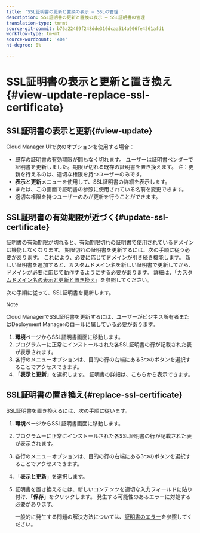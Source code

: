 ```yaml
---
title: 'SSL証明書の更新と置換の表示 — SSLの管理 '
description: SSL証明書の更新と置換の表示 — SSL証明書の管理
translation-type: tm+mt
source-git-commit: b76a22469f248dde316dcaa514a906fe4361afd1
workflow-type: tm+mt
source-wordcount: '404'
ht-degree: 0%

---
```



# SSL証明書の表示と更新と置き換え{#view-update-replace-ssl-certificate}

## SSL証明書の表示と更新{#view-update}

Cloud Manager UIで次のオプションを使用する場合：

* 既存の証明書の有効期限が間もなく切れます。 ユーザーは証明書ベンダーで証明書を更新しました。期限が切れる既存の証明書を置き換えます。 注：更新を行えるのは、適切な権限を持つユーザーのみです。
* **表示と更新**&#x200B;メニューを使用して、SSL証明書の詳細を表示します。
* または、この画面で証明書の参照に使用されている名前を変更できます。
* 適切な権限を持つユーザーのみが更新を行うことができます。


## SSL証明書の有効期限が近づく{#update-ssl-certificate}

証明書の有効期限が切れると、有効期限切れの証明書で使用されているドメインは機能しなくなります。 期限切れの証明書を更新するには、次の手順に従う必要があります。 これにより、必要に応じてドメインが引き続き機能します。 新しい証明書を追加すると、カスタムドメイン名を新しい証明書で更新してから、ドメインが必要に応じて動作するようにする必要があります。 詳細は、「[カスタムドメイン名の表示と更新と置き換え](/help/implementing/cloud-manager/custom-domain-names/view-update-replace-custom-domain-name.md)」を参照してください。

次の手順に従って、SSL証明書を更新します。

>[!NOTE]
>Cloud ManagerでSSL証明書を更新するには、ユーザーがビジネス所有者またはDeployment Managerのロールに属している必要があります。

1. **環境**&#x200B;ページからSSL証明書画面に移動します。
1. プログラムーに正常にインストールされた各SSL証明書の行が記載された表が表示されます。
1. 各行のメニューオプションは、目的の行の右端にある3つのボタンを選択することでアクセスできます。
1. 「**表示と更新**」を選択します。 証明書の詳細は、こちらから表示できます。

## SSL証明書の置き換え{#replace-ssl-certificate}

SSL証明書を置き換えるには、次の手順に従います。

1. **環境**&#x200B;ページからSSL証明書画面に移動します。
1. プログラムーに正常にインストールされた各SSL証明書の行が記載された表が表示されます。
1. 各行のメニューオプションは、目的の行の右端にある3つのボタンを選択することでアクセスできます。
1. 「**表示と更新**」を選択します。
1. 証明書を置き換えるには、新しいコンテンツを適切な入力フィールドに貼り付け、「**保存**」をクリックします。 発生する可能性のあるエラーに対処する必要があります。

   一般的に発生する問題の解決方法については、[証明書のエラー](/help/implementing/cloud-manager/managing-ssl-certifications/add-ssl-certificate.md#certificate-error)を参照してください。